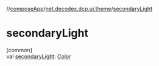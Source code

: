 //[composeApp](../../index.md)/[net.decodex.dcp.ui.theme](index.md)/[secondaryLight](secondary-light.md)

# secondaryLight

[common]\
val [secondaryLight](secondary-light.md): [Color](https://developer.android.com/reference/kotlin/androidx/compose/ui/graphics/Color.html)
